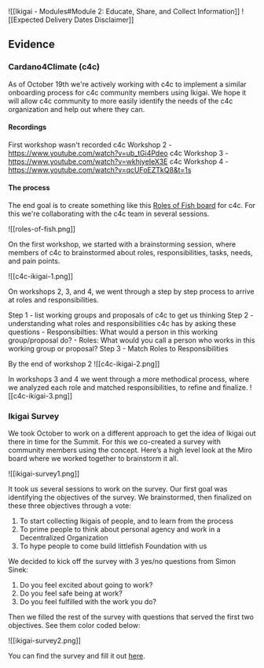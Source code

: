 ![[Ikigai - Modules#Module 2: Educate, Share, and Collect Information]]
![[Expected Delivery Dates Disclaimer]]

## Evidence

### Cardano4Climate (c4c)

As of October 19th we're actively working with c4c to implement a similar onboarding process for c4c community members using Ikigai. We hope it will allow c4c community to more easily identify the needs of the c4c organization and help out where they can.

#### Recordings
First workshop wasn't recorded
c4c Workshop 2 - https://www.youtube.com/watch?v=ub_tGi4Pdeo
c4c Workshop 3 - https://www.youtube.com/watch?v=wkhjyeIeX3E
c4c Workshop 4 - https://www.youtube.com/watch?v=qcUFoEZTkQ8&t=1s

#### The process

The end goal is to create something like this [Roles of Fish board](https://miro.com/app/board/uXjVOWGnhvE=/) for c4c. For this we're collaborating with the c4c team in several sessions.

![[roles-of-fish.png]]

On the first workshop, we started with a brainstorming session, where members of c4c to brainstormed about roles, responsibilities, tasks, needs, and pain points.

![[c4c-ikigai-1.png]]

On workshops 2, 3, and 4, we went through a step by step process to arrive at roles and responsibilities. 

Step 1 - list working groups and proposals of c4c to get us thinking
Step 2 - understanding what roles and responsibilities c4c has by asking these questions
	- Responsibilties: What would a person in this working group/proposal do?
	- Roles: What would you call a person who works in this working group or proposal?
Step 3 - Match Roles to Responsibilities

By the end of workshop 2
![[c4c-ikigai-2.png]]

In workshops 3 and 4 we went through a more methodical process, where we analyzed each role and matched responsibilities, to refine and finalize. 
![[c4c-ikigai-3.png]]



### Ikigai Survey
We took October to work on a different approach to get the idea of Ikigai out there in time for the Summit. For this we co-created a survey with community members using the concept. Here’s a high level look at the Miro board where we worked together to brainstorm it all.

![[ikigai-survey1.png]]

It took us several sessions to work on the survey. Our first goal was identifying the objectives of the survey. We brainstormed, then finalized on these three objectives through a vote:

1.  To start collecting Ikigais of people, and to learn from the process
2.  To prime people to think about personal agency and work in a Decentralized Organization
3.  To hype people to come build littlefish Foundation with us

We decided to kick off the survey with 3 yes/no questions from Simon Sinek:
1.  Do you feel excited about going to work?
2.  Do you feel safe being at work?
3.  Do you feel fulfilled with the work you do?

Then we filled the rest of the survey with questions that served the first two objectives. See them color coded below:

![[ikigai-survey2.png]]

You can find the survey and fill it out [here](https://lcxlobunsre.typeform.com/to/YWPq70FD).